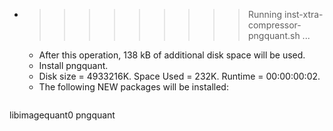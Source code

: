 * >>>>>>>>> Running inst-xtra-compressor-pngquant.sh ...
  * After this operation, 138 kB of additional disk space will be used.
  * Install pngquant.
  * Disk size = 4933216K. Space Used = 232K. Runtime = 00:00:00:02.
  * The following NEW packages will be installed:
  ```bash
libimagequant0 pngquant
  ```
